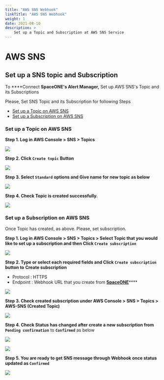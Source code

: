 ```yaml
---
title: "AWS SNS Webhook"
linkTitle: "AWS SNS Webhook"
weight: 1
date: 2021-08-10
description: >
    Set up a Topic and Subscription at AWS SNS Service
---
```


# AWS SNS

## Set up a SNS topic and Subscription

To ****Connect **SpaceONE's Alert Manager,** Set up AWS SNS's Topic and its Subscriptions

Please, Set SNS Topic and its Subscription for following Steps

* [Set up a Topic on AWS SNS](aws-sns.md#set-up-a-topic-on-aws-sns)
* [Set up a Subscription on AWS SNS](aws-sns.md#set-up-a-subscription-on-aws-sns)

### Set up a Topic on AWS SNS

**Step 1. Log in AWS Console &gt; SNS &gt; Topics**

![](../../../.gitbook/assets/screen-shot-2021-06-28-at-13.54.56.png)

**Step 2. Click `Create topic`**  **Button**

![](../../../.gitbook/assets/screen-shot-2021-06-28-at-13.57.52.png)

**Step 3. Select `Standard`**  **options and Give name for new topic as below**

![](../../../.gitbook/assets/screen-shot-2021-06-28-at-14.02.27.png)

**Step 4. Check Topic is created successfully.**

![](../../../.gitbook/assets/screen-shot-2021-06-29-at-11.41.33.png)

### Set up a Subscription on AWS SNS

Once Topic has created, as above. Please, set subscription.

**Step 1. Log in AWS Console &gt; SNS &gt; Topics &gt; Select Topic that you would like to set up a subscription and then Click  `Create subscription`**

![](../../../.gitbook/assets/screen-shot-2021-06-29-at-11.48.57.png)

**Step 2.  Type or select each required fields and Click `Create subscription`** **button to** **Create subscription**

* Protocol : HTTPS
* Endpoint : Webhook URL that you create from [**SpaceONE**](./#webhook-list)\*\*\*\*

![](../../../.gitbook/assets/screen-shot-2021-06-29-at-13.32.56.png)

**Step 3.  Check created subscription under  AWS Console &gt; SNS &gt; Topics &gt; AWS-SNS \(Created Topic\)**

![](../../../.gitbook/assets/screen-shot-2021-06-29-at-14.03.08.png)


**Step 4. Check Status has changed after create a new subscription from `Pending confirmation`** to  **`Confirmed`** as below

![](../../../.gitbook/assets/screen-shot-2021-06-29-at-14.07.24.png)

![](../../../.gitbook/assets/screen-shot-2021-06-29-at-14.14.36.png)

**Step 5. You are ready to get SNS message through Webhook once status updated as `Confirmed`**

![](../../../.gitbook/assets/screen-shot-2021-06-29-at-14.16.38.png)


